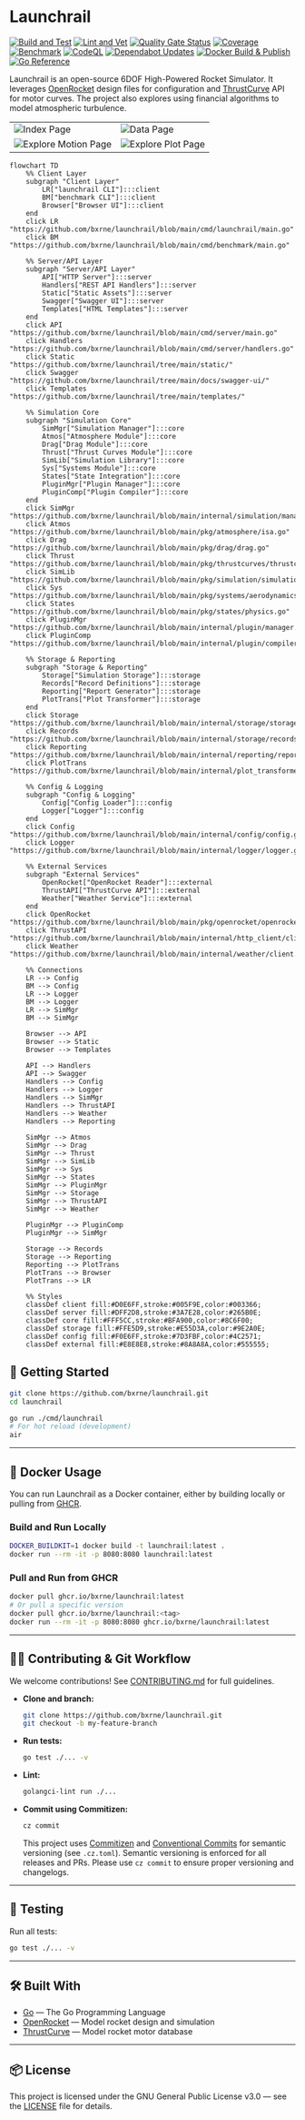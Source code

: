 # Launchrail

[![Build and Test](https://github.com/bxrne/launchrail/actions/workflows/build_test.yaml/badge.svg)](https://github.com/bxrne/launchrail/actions/workflows/build_test.yaml)
[![Lint and Vet](https://github.com/bxrne/launchrail/actions/workflows/lint_vet.yaml/badge.svg)](https://github.com/bxrne/launchrail/actions/workflows/lint_vet.yaml)
[![Quality Gate Status](https://sonarcloud.io/api/project_badges/measure?project=bxrne_launchrail&metric=alert_status)](https://sonarcloud.io/summary/new_code?id=bxrne_launchrail) [![Coverage](https://sonarcloud.io/api/project_badges/measure?project=bxrne_launchrail&metric=coverage)](https://sonarcloud.io/summary/new_code?id=bxrne_launchrail) [![Benchmark](https://github.com/bxrne/launchrail/actions/workflows/benchmark.yaml/badge.svg)](https://github.com/bxrne/launchrail/actions/workflows/benchmark.yaml) [![CodeQL](https://github.com/bxrne/launchrail/actions/workflows/github-code-scanning/codeql/badge.svg)](https://github.com/bxrne/launchrail/actions/workflows/github-code-scanning/codeql) [![Dependabot Updates](https://github.com/bxrne/launchrail/actions/workflows/dependabot/dependabot-updates/badge.svg)](https://github.com/bxrne/launchrail/actions/workflows/dependabot/dependabot-updates) [![Docker Build & Publish](https://github.com/bxrne/launchrail/actions/workflows/docker_publish.yaml/badge.svg)](https://github.com/bxrne/launchrail/actions/workflows/docker_publish.yaml) [![Go Reference](https://pkg.go.dev/badge/github.com/bxrne/launchrail.svg)](https://pkg.go.dev/github.com/bxrne/launchrail)


Launchrail is an open-source 6DOF High-Powered Rocket Simulator. It leverages [OpenRocket](http://openrocket.info/) design files for configuration and [ThrustCurve](https://www.thrustcurve.org/) API for motor curves. The project also explores using financial algorithms to model atmospheric turbulence.

<table border="0">
    <tr>
        <td><img src="./assets/index-page.png" alt="Index Page"></td>
        <td><img src="./assets/data-page.png" alt="Data Page"></td>
    </tr>
    <tr>
        <td><img src="./assets/explore-motion-page.png" alt="Explore Motion Page"></td>
        <td><img src="./assets/explore-plot-page.png" alt="Explore Plot Page"></td>
    </tr>
</table>

```mermaid
flowchart TD
    %% Client Layer
    subgraph "Client Layer"
        LR["launchrail CLI"]:::client
        BM["benchmark CLI"]:::client
        Browser["Browser UI"]:::client
    end
    click LR "https://github.com/bxrne/launchrail/blob/main/cmd/launchrail/main.go"
    click BM "https://github.com/bxrne/launchrail/blob/main/cmd/benchmark/main.go"

    %% Server/API Layer
    subgraph "Server/API Layer"
        API["HTTP Server"]:::server
        Handlers["REST API Handlers"]:::server
        Static["Static Assets"]:::server
        Swagger["Swagger UI"]:::server
        Templates["HTML Templates"]:::server
    end
    click API "https://github.com/bxrne/launchrail/blob/main/cmd/server/main.go"
    click Handlers "https://github.com/bxrne/launchrail/blob/main/cmd/server/handlers.go"
    click Static "https://github.com/bxrne/launchrail/tree/main/static/"
    click Swagger "https://github.com/bxrne/launchrail/tree/main/docs/swagger-ui/"
    click Templates "https://github.com/bxrne/launchrail/tree/main/templates/"

    %% Simulation Core
    subgraph "Simulation Core"
        SimMgr["Simulation Manager"]:::core
        Atmos["Atmosphere Module"]:::core
        Drag["Drag Module"]:::core
        Thrust["Thrust Curves Module"]:::core
        SimLib["Simulation Library"]:::core
        Sys["Systems Module"]:::core
        States["State Integration"]:::core
        PluginMgr["Plugin Manager"]:::core
        PluginComp["Plugin Compiler"]:::core
    end
    click SimMgr "https://github.com/bxrne/launchrail/blob/main/internal/simulation/manager.go"
    click Atmos "https://github.com/bxrne/launchrail/blob/main/pkg/atmosphere/isa.go"
    click Drag "https://github.com/bxrne/launchrail/blob/main/pkg/drag/drag.go"
    click Thrust "https://github.com/bxrne/launchrail/blob/main/pkg/thrustcurves/thrustcurves.go"
    click SimLib "https://github.com/bxrne/launchrail/blob/main/pkg/simulation/simulation.go"
    click Sys "https://github.com/bxrne/launchrail/blob/main/pkg/systems/aerodynamics.go"
    click States "https://github.com/bxrne/launchrail/blob/main/pkg/states/physics.go"
    click PluginMgr "https://github.com/bxrne/launchrail/blob/main/internal/plugin/manager.go"
    click PluginComp "https://github.com/bxrne/launchrail/blob/main/internal/plugin/compiler.go"

    %% Storage & Reporting
    subgraph "Storage & Reporting"
        Storage["Simulation Storage"]:::storage
        Records["Record Definitions"]:::storage
        Reporting["Report Generator"]:::storage
        PlotTrans["Plot Transformer"]:::storage
    end
    click Storage "https://github.com/bxrne/launchrail/blob/main/internal/storage/storage.go"
    click Records "https://github.com/bxrne/launchrail/blob/main/internal/storage/records.go"
    click Reporting "https://github.com/bxrne/launchrail/blob/main/internal/reporting/report.go"
    click PlotTrans "https://github.com/bxrne/launchrail/blob/main/internal/plot_transformer/transform.go"

    %% Config & Logging
    subgraph "Config & Logging"
        Config["Config Loader"]:::config
        Logger["Logger"]:::config
    end
    click Config "https://github.com/bxrne/launchrail/blob/main/internal/config/config.go"
    click Logger "https://github.com/bxrne/launchrail/blob/main/internal/logger/logger.go"

    %% External Services
    subgraph "External Services"
        OpenRocket["OpenRocket Reader"]:::external
        ThrustAPI["ThrustCurve API"]:::external
        Weather["Weather Service"]:::external
    end
    click OpenRocket "https://github.com/bxrne/launchrail/blob/main/pkg/openrocket/openrocket.go"
    click ThrustAPI "https://github.com/bxrne/launchrail/blob/main/internal/http_client/client.go"
    click Weather "https://github.com/bxrne/launchrail/blob/main/internal/weather/client.go"

    %% Connections
    LR --> Config
    BM --> Config
    LR --> Logger
    BM --> Logger
    LR --> SimMgr
    BM --> SimMgr

    Browser --> API
    Browser --> Static
    Browser --> Templates

    API --> Handlers
    API --> Swagger
    Handlers --> Config
    Handlers --> Logger
    Handlers --> SimMgr
    Handlers --> ThrustAPI
    Handlers --> Weather
    Handlers --> Reporting

    SimMgr --> Atmos
    SimMgr --> Drag
    SimMgr --> Thrust
    SimMgr --> SimLib
    SimMgr --> Sys
    SimMgr --> States
    SimMgr --> PluginMgr
    SimMgr --> Storage
    SimMgr --> ThrustAPI
    SimMgr --> Weather

    PluginMgr --> PluginComp
    PluginMgr --> SimMgr

    Storage --> Records
    Storage --> Reporting
    Reporting --> PlotTrans
    PlotTrans --> Browser
    PlotTrans --> LR

    %% Styles
    classDef client fill:#D0E6FF,stroke:#005F9E,color:#003366;
    classDef server fill:#DFF2D8,stroke:#3A7E28,color:#265B0E;
    classDef core fill:#FFF5CC,stroke:#BFA900,color:#8C6F00;
    classDef storage fill:#FFE5D9,stroke:#E55D3A,color:#9E2A0E;
    classDef config fill:#F0E6FF,stroke:#7D3FBF,color:#4C2571;
    classDef external fill:#E8E8E8,stroke:#8A8A8A,color:#555555;
```

## 🚀 Getting Started

```sh
git clone https://github.com/bxrne/launchrail.git
cd launchrail

go run ./cmd/launchrail
# For hot reload (development)
air
```

---

## 🐳 Docker Usage

You can run Launchrail as a Docker container, either by building locally or pulling from [GHCR](https://github.com/bxrne/launchrail/pkgs/container/launchrail).

### Build and Run Locally

```sh
DOCKER_BUILDKIT=1 docker build -t launchrail:latest .
docker run --rm -it -p 8080:8080 launchrail:latest
```

### Pull and Run from GHCR

```sh
docker pull ghcr.io/bxrne/launchrail:latest
# Or pull a specific version
docker pull ghcr.io/bxrne/launchrail:<tag>
docker run --rm -it -p 8080:8080 ghcr.io/bxrne/launchrail:latest
```

---

## 🧑‍💻 Contributing & Git Workflow

We welcome contributions! See [CONTRIBUTING.md](CONTRIBUTING.md) for full guidelines.

- **Clone and branch:**
  ```sh
  git clone https://github.com/bxrne/launchrail.git
  git checkout -b my-feature-branch
  ```
- **Run tests:**
  ```sh
  go test ./... -v
  ```
- **Lint:**
  ```sh
  golangci-lint run ./...
  ```
- **Commit using Commitizen:**
  ```sh
  cz commit
  ```
  This project uses [Commitizen](https://commitizen-tools.github.io/commitizen/) and [Conventional Commits](https://www.conventionalcommits.org/en/v1.0.0/) for semantic versioning (see `.cz.toml`).
  Semantic versioning is enforced for all releases and PRs. Please use `cz commit` to ensure proper versioning and changelogs.

---

## 🧪 Testing

Run all tests:
```sh
go test ./... -v
```

---

## 🛠️ Built With

- [Go](https://golang.org/) — The Go Programming Language
- [OpenRocket](http://openrocket.info/) — Model rocket design and simulation
- [ThrustCurve](https://www.thrustcurve.org/) — Model rocket motor database

---

## 📦 License

This project is licensed under the GNU General Public License v3.0 — see the [LICENSE](LICENSE) file for details.
